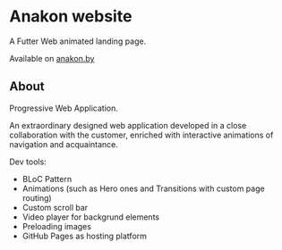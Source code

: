 # Anakon website 

A Futter Web animated landing page.

Available on [anakon.by](http://anakon.by/)

##  About

Progressive Web Application.

An extraordinary designed web application developed in a close collaboration with the customer, enriched with interactive animations of navigation and acquaintance.

Dev tools:
  * BLoC Pattern
  * Animations (such as Hero ones and Transitions with custom page routing)
  * Custom scroll bar
  * Video player for backgrund elements 
  * Preloading images
  * GitHub Pages as hosting platform
